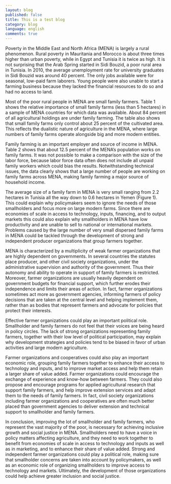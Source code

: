 ```yaml
---
layout: blog
published: false
title: This is a test blog
category: blog
language: english
comments: true
---
```


Poverty in the Middle East and North Africa (MENA) is largely a rural phenomenon.  Rural poverty in Mauritania and Morocco is about three times higher than urban poverty, while in Egypt and Tunisia it is twice as high.  It is not surprising that the Arab Spring started in Sidi Bouzid, a poor rural area in Tunisia.  In 2010, the average unemployment rate for university graduates in Sidi Bouzid was around 40 percent.  The only jobs available were for seasonal, low-paid farm laborers.  Young people were also unable to start a farming business because they lacked the financial resources to do so and had no access to land.  

Most of the poor rural people in MENA are small family farmers.   Table 1 shows the relative importance of small family farms (less than 5 hectares) in a sample of MENA countries for which data was available.  About 84 percent of all agricultural holdings are under family farming.   The table also shows that small family farms only control about 25 percent of the cultivated area.   This reflects the dualistic nature of agriculture in the MENA, where large numbers of family farms operate alongside big and more modern entities.  

Family farming is an important employer and source of income in MENA.  Table 2 shows that about 12.5 percent of the MENA’s population works on family farms.  It was not possible to make a comparison with the size of the labor force, because labor force data often does not include all unpaid family workers which could bias the results.  Notwithstanding technical issues, the data clearly shows that a large number of people are working on family farms across MENA, making family farming a major source of household income.  

The average size of a family farm in MENA is very small ranging from 2.2 hectares in Tunisia all the way down to 0.6 hectares in Yemen (Figure 1).  This could explain why policymakers seem to ignore the needs of those smallholders and focus more on large modern farms.   Since there are economies of scale in access to technology, inputs, financing, and to output markets this could also explain why smallholders in MENA have low productivity and are unable to sell to national or international markets. 
Problems caused by the large number of very small dispersed family farms in MENA could be tackled through the development of strong and independent producer organizations that group farmers together. 

 MENA is characterized by a multiplicity of weak farmer organizations that are highly dependent on governments.  In several countries the statutes place producer, and other civil society organizations, under the administrative supervision and authority of the government.  Thus their autonomy and ability to operate in support of family farmers is restricted.  Moreover, farmer organizations are usually heavily dependent on government budgets for financial support, which further erodes their independence and limits their areas of action.  In fact, farmer organizations sometimes act more as government agencies, informing farmers of policy decisions that are taken at the central level and helping implement them, rather than as bodies that represent farmers and advocate for policies that protect their interests.
 
Effective farmer organizations could play an important political role.  Smallholder and family farmers do not feel that their voices are being heard in policy circles.  The lack of strong organizations representing family farmers, together with their low level of political participation, may explain why development strategies and policies tend to be biased in favor of urban activities and large modern agriculture. 

 Farmer organizations and cooperatives could also play an important economic role, grouping family farmers together to enhance their access to technology and inputs, and to improve market access and help them retain a larger share of value added.  Farmer organizations could encourage the exchange of experience and know-how between farmers.  They could also propose and encourage programs for applied agricultural research that support family farmers, and help improve extension services and adapt them to the needs of family farmers.  In fact, civil society organizations including farmer organizations and cooperatives are often much better placed than government agencies to deliver extension and technical support to smallholder and family farmers.
 
In conclusion, improving the lot of smallholder and family farmers, who represent the vast majority of the poor, is necessary for achieving inclusive growth and social justice in MENA.   Smallholders need to have a voice in policy matters affecting agriculture, and they need to work together to benefit from economies of scale in access to technology and inputs as well as in marketing, and to enhance their share of value added.   Strong and independent farmer organizations could play a political role, making sure that smallholder concerns are taken into account by policymakers, as well as an economic role of organizing smallholders to improve access to technology and markets.  Ultimately, the development of those organizations could help achieve greater inclusion and social justice.
